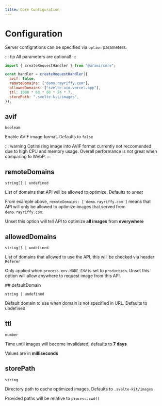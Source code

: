```yaml
---
title: Core Configuration
---
```


# Configuration

Server configrations can be specified via `option` parameters.

::: tip
All parameters are optional!
:::

```js
import { createRequestHandler } from "@urami/core";

const handler = createRequestHandler({
  avif: false,
  remoteDomains: ["demo.rayriffy.com"],
  allowedDomains: ["svelte-aio.vercel.app"],
  ttl: 1000 * 60 * 60 * 24 * 7,
  storePath: ".svelte-kit/images",
});
```

## avif

`boolean`

Enable AVIF image format. Defaults to `false`

::: warning
Optimizing image into AVIF format currently not reccomended due to high CPU and memory usage. Overall performance is not great when comparing to WebP.
:::

## remoteDomains

`string[] | undefined`

List of domains that API will be allowed to optimize. Defaults to _unset_

From example above, `remoteDomains: ['demo.rayriffy.com']` means that API will only be allowed to optimize images that served from `demo.rayriffy.com`.

Unset this option will tell API to optimize **all images** from **everywhere**

## allowedDomains

`string[] | undefined`

List of domains that allowed to use the API, this will be checked via header `Referer`

Only applied when `process.env.NODE_ENV` is set to `production`. Unset this option will allow anywhere to request image from this API.

## defaultDomain

`string | undefined`

Default domain to use when domain is not specified in URL. Defaults to undefined

## ttl

`number`

Time until images will become invalidated, defaults to **7 days**

Values are in **milliseconds**

## storePath

`string`

Directory path to cache optimized images. Defaults to `.svelte-kit/images`

Provided paths will be relative to `process.cwd()`

